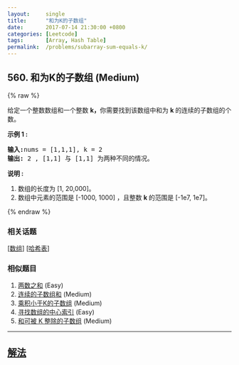 ```yaml
---
layout:     single
title:      "和为K的子数组"
date:       2017-07-14 21:30:00 +0800
categories: [Leetcode]
tags:       [Array, Hash Table]
permalink:  /problems/subarray-sum-equals-k/
---
```


## 560. 和为K的子数组 (Medium)

{% raw %}

<p>给定一个整数数组和一个整数&nbsp;<strong>k，</strong>你需要找到该数组中和为&nbsp;<strong>k&nbsp;</strong>的连续的子数组的个数。</p>

<p><strong>示例 1 :</strong></p>

<pre>
<strong>输入:</strong>nums = [1,1,1], k = 2
<strong>输出:</strong> 2 , [1,1] 与 [1,1] 为两种不同的情况。
</pre>

<p><strong>说明 :</strong></p>

<ol>
	<li>数组的长度为 [1, 20,000]。</li>
	<li>数组中元素的范围是 [-1000, 1000] ，且整数&nbsp;<strong>k&nbsp;</strong>的范围是&nbsp;[-1e7, 1e7]。</li>
</ol>

{% endraw %}

### 相关话题
  [[数组](https://github.com/openset/leetcode/tree/master/tag/array/README.md)]
  [[哈希表](https://github.com/openset/leetcode/tree/master/tag/hash-table/README.md)]

### 相似题目
  1. [两数之和](/problems/two-sum) (Easy)
  1. [连续的子数组和](/problems/continuous-subarray-sum) (Medium)
  1. [乘积小于K的子数组](/problems/subarray-product-less-than-k) (Medium)
  1. [寻找数组的中心索引](/problems/find-pivot-index) (Easy)
  1. [和可被 K 整除的子数组](/problems/subarray-sums-divisible-by-k) (Medium)

---

## [解法](https://github.com/openset/leetcode/tree/master/problems/subarray-sum-equals-k)
